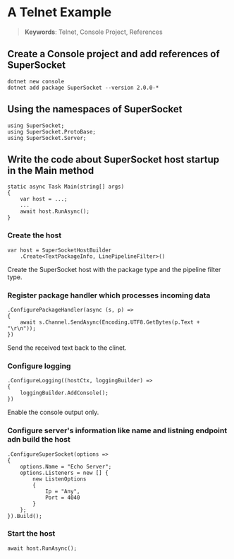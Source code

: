 # A Telnet Example

> __Keywords__: Telnet, Console Project, References

## Create a Console project and add references of SuperSocket

	dotnet new console
	dotnet add package SuperSocket --version 2.0.0-*


## Using the namespaces of SuperSocket

	using SuperSocket;
	using SuperSocket.ProtoBase;
	using SuperSocket.Server;


## Write the code about SuperSocket host startup in the Main method

	static async Task Main(string[] args)
    {
		var host = ...;
		...
		await host.RunAsync();
	}


### Create the host

	var host = SuperSocketHostBuilder
		.Create<TextPackageInfo, LinePipelineFilter>()

Create the SuperSocket host with the package type and the pipeline filter type.


### Register package handler which processes incoming data


	.ConfigurePackageHandler(async (s, p) =>
	{
		await s.Channel.SendAsync(Encoding.UTF8.GetBytes(p.Text + "\r\n"));
	})

Send the received text back to the clinet.


### Configure logging

	.ConfigureLogging((hostCtx, loggingBuilder) =>
	{
		loggingBuilder.AddConsole();
	})

Enable the console output only.


### Configure server's information like name and listning endpoint adn build the host

	.ConfigureSuperSocket(options =>
	{
		options.Name = "Echo Server";
		options.Listeners = new [] {
			new ListenOptions
			{
				Ip = "Any",
				Port = 4040
			}
		};
	}).Build();


### Start the host

	await host.RunAsync();